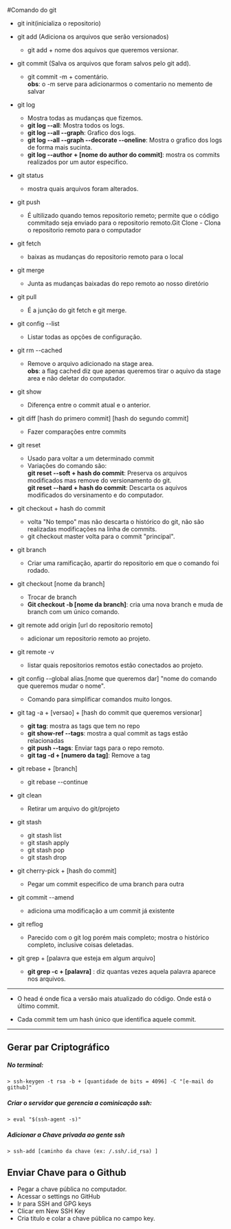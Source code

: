 #Comando do git

- git init(inicializa o repositorio)

- git add (Adiciona os arquivos que serão versionados)
    * git add + nome dos aquivos que queremos versionar.

- git commit (Salva os arquivos que foram salvos pelo git add).
    * git commit -m + comentário.<br> 
    **obs**: o -m serve para adicionarmos o comentario no memento de salvar

- git log
    * Mostra todas as mudanças que fizemos.<br>
    * **git log --all**: Mostra todos os logs.<br>
    * **git log --all --graph**: Grafico dos logs.<br>
    * **git log --all --graph --decorate --oneline**: Mostra o grafico dos logs de forma mais sucinta.<br>
    * **git log --author + [nome do author do commit]**: mostra os commits realizados por um autor especifico.

- git status 
    * mostra quais arquivos foram alterados.

- git push
    * É ultilizado quando temos repositorio remeto; permite que o código commitado seja enviado para o repositorio remoto.Git Clone - Clona o repositorio remoto para o computador

- git fetch
    * baixas as mudanças do repositorio  remoto para o local 

- git merge
    * Junta as mudanças baixadas do repo remoto ao nosso diretório

- git pull 
    * É a junção do git fetch e git merge.

- git config --list
    * Listar todas as opções de configuração.

- git rm --cached
    * Remove o arquivo adicionado na stage area.<br>
    **obs**: a flag cached  diz que apenas queremos tirar o aquivo da stage area e não deletar do computador.

- git show 
    * Diferença entre o commit atual e o anterior.

- git diff [hash do primero commit] [hash do segundo commit]
    * Fazer comparações entre commits

 - git reset
    * Usado para voltar a um determinado commit<br>
    * Variações do comando são:<br>
    **git reset --soft + hash do commit**: Preserva os arquivos modificados mas remove do versionamento do git.<br>
    **git reset --hard + hash do commit**: Descarta os aquivos modificados do versinamento e do computador.

- git checkout + hash do commit
    * volta "No tempo" mas não descarta o histórico do git, não são realizadas modificações na linha de commits.
    * git checkout master volta para o commit "principal".

- git branch 
    * Criar uma ramificação, apartir do repositorio em que o comando foi rodado.

- git checkout [nome da branch]
    * Trocar de branch
    * **Git checkout -b [nome da branch]**: cria uma nova branch e muda de branch com um único comando.

- git remote add origin [url do repositorio remoto]
    * adicionar um repositorio remoto ao projeto.

- git remote -v 
    * listar quais repositorios remotos estão conectados ao projeto.

- git config --global alias.[nome que queremos dar] "nome do comando que queremos mudar o nome".
    * Comando para simplificar comandos muito longos.

- git tag -a + [versao] + [hash do commit que queremos versionar]
    * **git tag**: mostra as tags que tem no repo<br>
    * **git show-ref --tags**: mostra a qual commit as tags estão relacionadas<br>
    * **git push --tags**: Enviar tags para o repo remoto.<br>
    * **git tag -d + [numero da tag]**: Remove a tag

- git rebase + [branch]
    * git rebase --continue

- git clean
    * Retirar um arquivo do git/projeto

- git stash
    * git stash list
    * git stash apply
    * git stash pop
    * git stash drop

- git cherry-pick + [hash do commit]
    * Pegar um commit especifico de uma branch para outra

- git commit --amend
    * adiciona uma modificação a um commit já existente

- git reflog
    * Parecido com o git log porém mais completo; mostra o histórico completo, inclusive coisas deletadas.

- git grep + [palavra que esteja em algum arquivo]
    * **git grep -c + [palavra]** : diz quantas vezes aquela palavra aparece nos arquivos.

---------------------------------------------------------------------

- O head é onde fica a versão mais atualizado do código. Onde está o último commit.

- Cada commit tem um hash único que identifica aquele commit.

-------------------------------------------------------------------------
## Gerar par Criptográfico

##### No terminal:<br>

    > ssh-keygen -t rsa -b + [quantidade de bits = 4096] -C "[e-mail do github]"

##### Criar o servidor que gerencia a cominicação ssh:<br>

    > eval "$(ssh-agent -s)"

##### Adicionar a Chave privada ao gente ssh

    > ssh-add [caminho da chave (ex: /.ssh/.id_rsa) ] 


## Enviar Chave para o Github

- Pegar a chave pública no computador.
- Acessar o settings no GitHub
- Ir para SSH and GPG keys
- Clicar em New SSH Key
- Cria titulo e colar a chave pública no campo key.

